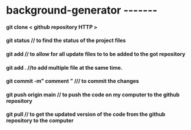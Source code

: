 # background-generator -------

#### git clone < github repository HTTP >
#### git status // to find the status of the project files
#### git add <filename>   // to allow for all update files to to be added to the got  repository
#### git add . //to add multiple  file at the same time.
#### git commit -m" comment " /// to commit the changes 
#### git push origin main // to push the code on my computer to the github repository
#### git pull // to get the updated version of the code from the github repository to the computer
  

